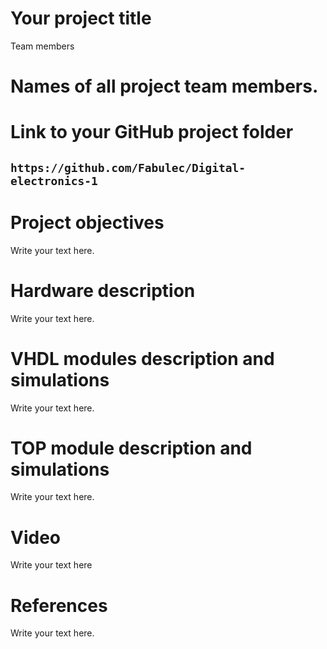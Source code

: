 # Your project title
Team members
# Names of all project team members.

# Link to your GitHub project folder
## ``` https://github.com/Fabulec/Digital-electronics-1 ```
# Project objectives
 Write your text here.

# Hardware description
Write your text here.

# VHDL modules description and simulations
Write your text here.

# TOP module description and simulations
Write your text here.

# Video
Write your text here

# References
Write your text here.